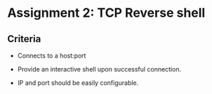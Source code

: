 # Assignment 2: TCP Reverse shell


## Criteria

- Connects to a host:port

- Provide an interactive shell upon successful connection.

- IP and port should be easily configurable.




